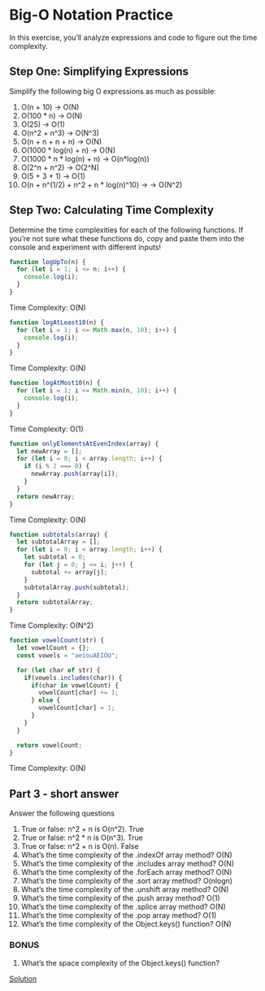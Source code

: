 # ****Big-O Notation Practice****

In this exercise, you’ll analyze expressions and code to figure out the time complexity.

## **Step One: Simplifying Expressions**

Simplify the following big O expressions as much as possible:

1. O(n + 10) -> O(N)
2. O(100 * n) -> O(N)
3. O(25) -> O(1)
4. O(n^2 + n^3) -> O(N^3)
5. O(n + n + n + n) -> O(N)
6. O(1000 * log(n) + n) -> O(N)
7. O(1000 * n * log(n) + n) -> O(n*log(n))
8. O(2^n + n^2) -> O(2^N)
9. O(5 + 3 + 1) -> O(1)
10. O(n + n^(1/2) + n^2 + n * log(n)^10) -> -> O(N^2) 

## **Step Two: Calculating Time Complexity**

Determine the time complexities for each of the following functions. If you’re not sure what these functions do, copy and paste them into the console and experiment with different inputs!

```jsx
function logUpTo(n) {
  for (let i = 1; i <= n; i++) {
    console.log(i);
  }
}
```

Time Complexity: O(N)

```jsx
function logAtLeast10(n) {
  for (let i = 1; i <= Math.max(n, 10); i++) {
    console.log(i);
  }
}
```

Time Complexity: O(N)

```jsx
function logAtMost10(n) {
  for (let i = 1; i <= Math.min(n, 10); i++) {
    console.log(i);
  }
}
```

Time Complexity: O(1)

```jsx
function onlyElementsAtEvenIndex(array) {
  let newArray = [];
  for (let i = 0; i < array.length; i++) {
    if (i % 2 === 0) {
      newArray.push(array[i]);
    }
  }
  return newArray;
}
```

Time Complexity: O(N)

```jsx
function subtotals(array) {
  let subtotalArray = [];
  for (let i = 0; i < array.length; i++) {
    let subtotal = 0;
    for (let j = 0; j <= i; j++) {
      subtotal += array[j];
    }
    subtotalArray.push(subtotal);
  }
  return subtotalArray;
}
```

Time Complexity: O(N^2)

```jsx
function vowelCount(str) {
  let vowelCount = {};
  const vowels = "aeiouAEIOU";

  for (let char of str) {
    if(vowels.includes(char)) {
      if(char in vowelCount) {
        vowelCount[char] += 1;
      } else {
        vowelCount[char] = 1;
      }
    }
  }

  return vowelCount;
}
```

Time Complexity: O(N)

## **Part 3 - short answer**

Answer the following questions

1. True or false: n^2 + n is O(n^2). True
2. True or false: n^2 * n is O(n^3). True
3. True or false: n^2 + n is O(n). False
4. What’s the time complexity of the .indexOf array method? O(N)
5. What’s the time complexity of the .includes array method? O(N)
6. What’s the time complexity of the .forEach array method? O(N)
7. What’s the time complexity of the .sort array method? O(nlogn)
8. What’s the time complexity of the .unshift array method? O(N)
9. What’s the time complexity of the .push array method? O(1)
10. What’s the time complexity of the .splice array method? O(N)
11. What’s the time complexity of the .pop array method? O(1)
12. What’s the time complexity of the Object.keys() function? O(N)

### **BONUS**

1. What’s the space complexity of the Object.keys() function?

[Solution](https://lessons.springboard.com/Solution-05037f68d7aa4c4f8f8e380181084cca?pvs=21)